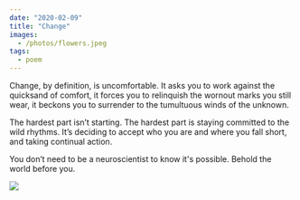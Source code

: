 ```yaml
---
date: "2020-02-09"
title: "Change"
images:
  - /photos/flowers.jpeg
tags:
  - poem
---
```


Change, by definition, is uncomfortable. It asks you to work against the quicksand of comfort, it forces you to relinquish the wornout marks you still wear, it beckons you to surrender to the tumultuous winds of the unknown.

The hardest part isn’t starting. The hardest part is staying committed to the wild rhythms. It’s deciding to accept who you are and where you fall short, and taking continual action.

You don’t need to be a neuroscientist to know it's possible. Behold the world before you.

![](/photos/flowers.jpeg)